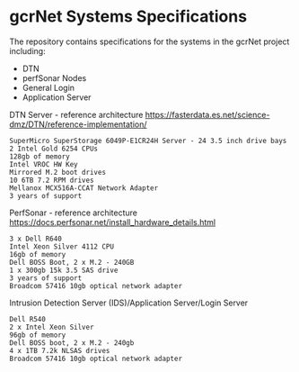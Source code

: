 # gcrNet Systems Specifications

The repository contains specifications for the systems in the gcrNet project including:

* DTN
* perfSonar Nodes
* General Login
* Application Server

DTN Server - reference architecture https://fasterdata.es.net/science-dmz/DTN/reference-implementation/

	SuperMicro SuperStorage 6049P-E1CR24H Server - 24 3.5 inch drive bays
	2 Intel Gold 6254 CPUs
	128gb of memory
	Intel VROC HW Key
	Mirrored M.2 boot drives
	10 6TB 7.2 RPM drives
	Mellanox MCX516A-CCAT Network Adapter
	3 years of support

PerfSonar - reference architecture https://docs.perfsonar.net/install_hardware_details.html

	3 x Dell R640
	Intel Xeon Silver 4112 CPU
	16gb of memory
	Dell BOSS Boot, 2 x M.2 - 240GB
	1 x 300gb 15k 3.5 SAS drive
	3 years of support
	Broadcom 57416 10gb optical network adapter


Intrusion Detection Server (IDS)/Application Server/Login Server

	Dell R540 
	2 x Intel Xeon Silver 
	96gb of memory
	Dell BOSS boot, 2 x M.2 - 240gb
	4 x 1TB 7.2k NLSAS drives
	Broadcom 57416 10gb optical network adapter
	
	
	

	